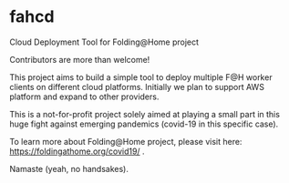 # fahcd
Cloud Deployment Tool for Folding@Home project

Contributors are more than welcome!


This project aims to build a simple tool to deploy multiple F@H worker clients on different cloud platforms. 
Initially we plan to support AWS platform and expand to other providers.


This is a not-for-profit project solely aimed at playing a small part in this huge fight against emerging pandemics (covid-19 in this specific case).


To learn more about Folding@Home project, please visit here: https://foldingathome.org/covid19/ .

Namaste (yeah, no handsakes).

